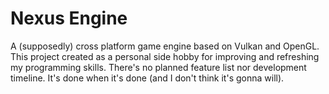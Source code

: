# Nexus Engine
A (supposedly) cross platform game engine based on Vulkan and OpenGL. This project created as a personal side hobby for improving and refreshing my programming skills. There's no planned feature list nor development timeline. It's done when it's done (and I don't think it's gonna will).
